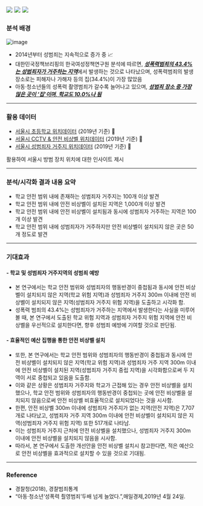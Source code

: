 
![](https://github.com/AsellaS2/Visualization-project-using-public-data/assets/69001369/d5e3afb8-916d-4b7f-a91c-57afa75fd35b)
<img src="https://img.shields.io/badge/R-75AADB?style=plastic&logo=Rstudio&logoColor=white">
<img src="https://img.shields.io/badge/leaflet-199900?style=plastic&logo=/LeaFlet&logoColor=white">
---
### 분석 배경

![image](https://github.com/AsellaS2/Visualization-project-using-public-data/assets/69001369/d7b2236a-9026-463b-af24-36959a48ab9d)
  
- 2014년부터 성범죄는 지속적으로 증가 중 📈
- 대한민국정책브리핑의 한국여성정책연구원 분석에 따르면, [<U>***성폭력범죄의 43.4%는 성범죄자가 거주하는 지역***</U>](https://www.yna.co.kr/view/AKR20190424073200005)에서 발생하는 것으로 나타났으며, 성폭력범죄의 발생장소로는 피해자나 가해자 등의 집(34.4%)이 가장 많았음
- 아동·청소년들의 성폭력 촬영범죄가 갈수록 늘어나고 있으며, [***성범죄 장소 중 가장 많은 곳이 ‘집’이며, 학교도 10.0%나 됨***](https://www.yna.co.kr/view/AKR20190424073200005)

---
### 활용 데이터
- [서울시 초등학교 위치데이터](https://data.seoul.go.kr/dataList/OA-20555/S/1/datasetView.do) (2019년 기준) 🏢
- [서울시 CCTV & 안전 비상벨 위치데이터](https://www.localdata.go.kr/lif/lifeCtacDataView.do) (2019년 기준) 📸
- [서울시 성범죄자 거주지 위치데이터](https://www.sexoffender.go.kr/m1s2_login5.nsc#) (2019년 기준) 🐾

활용하여 서울시 방범 장치 위치에 대한 인사이트 제시

---
### 분석/시각화 결과 내용 요약  

- 학교 안전 범위 내에 존재하는 성범죄자 거주지는 100개 이상 발견
- 학교 안전 범위 내에 안전 비상벨이 설치된 지역은 1,000개 이상 발견
- 학교 안전 범위 내에 안전 비상벨이 설치됨과 동시에 성범죄자 거주하는 지역은 100개 이상 발견
- 학교 안전 범위 내에 성범죄자가 거주하지만 안전 비상벨이 설치되지 않은 곳은 50개 정도로 발견
---
### 기대효과  

#### - 학교 및 성범죄자 거주지역의 성범죄 예방
  * 본 연구에서는 학교 안전 범위와 성범죄자의 행동반경이 중첩됨과 동시에 안전 비상벨이 설치되지 않은 지역(학교 위험 지역)과 성범죄자 거주지 300m 이내에 안전 비상벨이 설치되지 않은 지역(성범죄자 거주지 위험 지역)을 도출하고 시각화 함.
  * 성폭력 범죄의 43.4%는 성범죄자가 거주하는 지역에서 발생한다는 사실을 미루어 볼 때, 본 연구에서 도출된 학교 위험 지역과 성범죄자 거주지 위험 지역에 안전 비상벨을 우선적으로 설치한다면, 향후 성범죄 예방에 기여할 것으로 판단됨.
#### - 효율적인 예산 집행을 통한 안전 비상벨 설치
  * 또한, 본 연구에서는 학교 안전 범위와 성범죄자의 행동반경이 중첩됨과 동시에 안전 비상벨이 설치되지 않은 지역(학교 위험 지역)과 성범죄자 거주 지역 300m 이내에 안전 비상벨이 설치된 지역(성범죄자 거주지 중립 지역)을 시각화함으로써 두 지역이 서로 중첩되고 있음을 도출함.
  * 이와 같은 상황은 성범죄자 거주지와 학교가 근접해 있는 경우 안전 비상벨을 설치했으나, 학교 안전 범위와 성범죄자의 행동반경이 중첩되는 곳에 안전 비상벨을 설치되지 않음으로써 안전 비상벨 비효율적으로 설치되었다는 것을 시사함.
  * 한편, 안전 비상벨 300m 이내에 성범죄자 거주지가 없는 지역(안전 지역)은 7,707개로 나타났고, 성범죄자 거주 지역 300m 이내에 안전 비상벨이 설치되지 않은 지역(성범죄자 거주지 위험 지역) 또한 517개로 나타남.
  * 이는 성범죄자 거주지 근처에 안전 비상벨을 설치했으나, 성범죄자 거주지 300m 이내에 안전 비상벨을 설치되지 않음을 시사함.
  * 따라서, 본 연구에서 도출한 개선안을 안전 비상벨 설치시 참고한다면, 적은 예산으로 안전 비상벨을 효과적으로 설치할 수 있을 것으로 기대됨.
---
### Reference
- 경찰청(2018), 경찰범죄통계
- “아동·청소년‘성폭력 쵤영범죄’두배 넘게 늘었다.”,매일경제,2019년 4월 24일.
